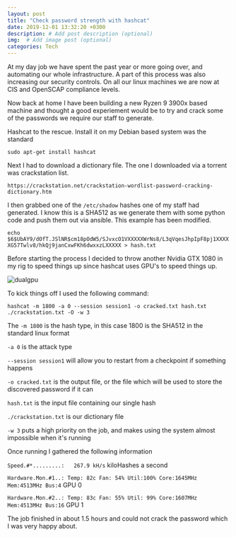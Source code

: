 ```yaml
---
layout: post
title: "Check password strength with hashcat"
date: 2019-12-01 13:32:20 +0300
description: # Add post description (optional)
img:  # Add image post (optional)
categories: Tech
---
```


At my day job we have spent the past year or more going over, and automating our whole infrastructure. A part of this process was also increasing our security controls. On all our linux machines we are now at CIS and OpenSCAP compliance levels. 

Now back at home I have been building a new Ryzen 9 3900x based machine and thought a good experiement would be to try and crack some of the passwords we require our staff to generate.

Hashcat to the rescue. Install it on my Debian based system was the standard

`sudo apt-get install hashcat`

Next I had to download a dictionary file. The one I downloaded via a torrent was crackstation list.

`https://crackstation.net/crackstation-wordlist-password-cracking-dictionary.htm`

I then grabbed one of the `/etc/shadow` hashes one of my staff had generated. I know this is a SHA512 as we generate them with some python code and push them out via ansible. This example has been modified.

`echo $6$UbAY9/dOfT.JSlNR$cm18pOdW5/SJvxcO1VXXXXXWrNs8/L3qVqesJhpIpF8pj1XXXXXG57Twlv8/hkQj9janCxwFKh6dwxxzLXXXXX > hash.txt`

Before starting the process I decided to throw another Nvidia GTX 1080 in my rig to speed things up since hashcat uses GPU's to speed things up. 

![dualgpu](https://i.imgur.com/ATeDTlO.jpg)

To kick things off I used the following command:

`hashcat -m 1800 -a 0 --session session1 -o cracked.txt hash.txt ./crackstation.txt -O -w 3`

The `-m 1800` is the hash type, in this case 1800 is the SHA512 in the standard linux format

`-a 0` is the attack type

`--session session1` will allow you to restart from a checkpoint if something happens

`-o cracked.txt` is the output file, or the file which will be used to store the discovered password if it can

`hash.txt` is the input file containing our single hash

`./crackstation.txt` is our dictionary file

`-w 3` puts a high priority on the job, and makes using the system almost impossible when it's running

Once running I gathered the following information

`Speed.#*.........:   267.9 kH/s` kiloHashes a second

`Hardware.Mon.#1..: Temp: 82c Fan: 54% Util:100% Core:1645MHz Mem:4513MHz Bus:4` GPU 0 

`Hardware.Mon.#2..: Temp: 83c Fan: 55% Util: 99% Core:1607MHz Mem:4513MHz Bus:16` GPU 1


The job finished in about 1.5 hours and could not crack the password which I was very happy about.

